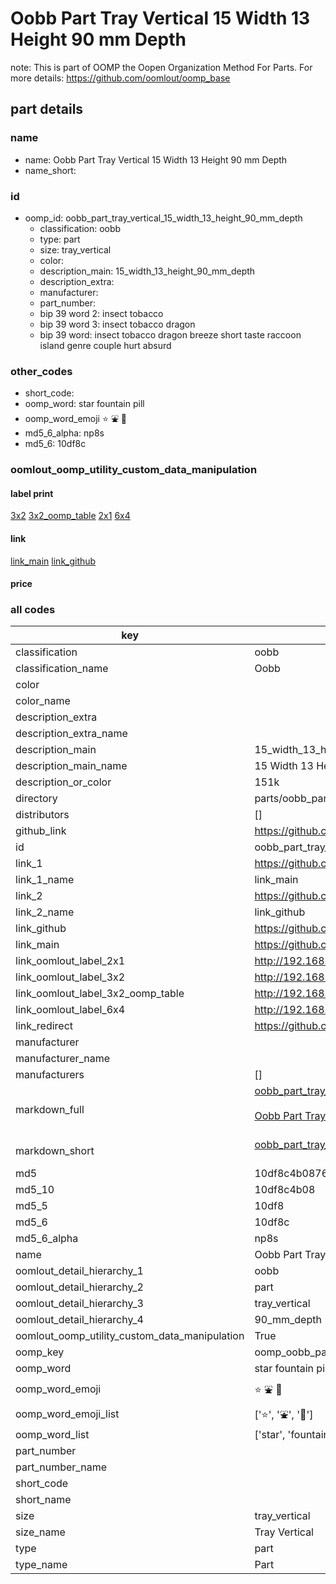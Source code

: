 # Oobb Part Tray Vertical 15 Width 13 Height 90 mm Depth  

note: This is part of OOMP the Oopen Organization Method For Parts. For more details: https://github.com/oomlout/oomp_base

##  part details
  







### name
* name: Oobb Part Tray Vertical 15 Width 13 Height 90 mm Depth
* name_short: 
### id
* oomp_id: oobb_part_tray_vertical_15_width_13_height_90_mm_depth
  * classification: oobb
  * type: part
  * size: tray_vertical
  * color: 
  * description_main: 15_width_13_height_90_mm_depth
  * description_extra: 
  * manufacturer: 
  * part_number: 
  * bip 39 word 2: insect tobacco
  * bip 39 word 3: insect tobacco dragon
  * bip 39 word: insect tobacco dragon breeze short taste raccoon island genre couple hurt absurd

### other_codes
* short_code: 
* oomp_word: star fountain pill
* oomp_word_emoji :star: :fountain: :pill:
* md5_6_alpha: np8s
* md5_6: 10df8c






### oomlout_oomp_utility_custom_data_manipulation
#### label print
[3x2](http://192.168.1.245:1112/?label=oomp%20np8s)
[3x2_oomp_table](http://192.168.1.108:1112/?label=oomp%20np8s)
[2x1](http://192.168.1.242:1112/?label=oomp%20np8s)
[6x4](http://192.168.1.55:1112/?label=oomp%20np8s)    

#### link

[link_main](https://github.com/oomlout/oomlout_oomp_version_1_messy/tree/main/parts/oobb_part_tray_vertical_15_width_13_height_90_mm_depth) [link_github](https://github.com/oomlout/oomlout_oomp_version_1_messy/tree/main/parts/oobb_part_tray_vertical_15_width_13_height_90_mm_depth)                             

#### price







### all codes 
| key | value |  
| --- | --- |  
| classification | oobb |  
| classification_name | Oobb |  
| color |  |  
| color_name |  |  
| description_extra |  |  
| description_extra_name |  |  
| description_main | 15_width_13_height_90_mm_depth |  
| description_main_name | 15 Width 13 Height 90 mm Depth |  
| description_or_color | 151k |  
| directory | parts/oobb_part_tray_vertical_15_width_13_height_90_mm_depth |  
| distributors | [] |  
| github_link | https://github.com/oomlout/oomlout_oomp_part_src/tree/main/parts/oobb_part_tray_vertical_15_width_13_height_90_mm_depth |  
| id | oobb_part_tray_vertical_15_width_13_height_90_mm_depth |  
| link_1 | https://github.com/oomlout/oomlout_oomp_version_1_messy/tree/main/parts/oobb_part_tray_vertical_15_width_13_height_90_mm_depth |  
| link_1_name | link_main |  
| link_2 | https://github.com/oomlout/oomlout_oomp_version_1_messy/tree/main/parts/oobb_part_tray_vertical_15_width_13_height_90_mm_depth |  
| link_2_name | link_github |  
| link_github | https://github.com/oomlout/oomlout_oomp_version_1_messy/tree/main/parts/oobb_part_tray_vertical_15_width_13_height_90_mm_depth |  
| link_main | https://github.com/oomlout/oomlout_oomp_version_1_messy/tree/main/parts/oobb_part_tray_vertical_15_width_13_height_90_mm_depth |  
| link_oomlout_label_2x1 | http://192.168.1.242:1112/?label=oomp%20np8s |  
| link_oomlout_label_3x2 | http://192.168.1.245:1112/?label=oomp%20np8s |  
| link_oomlout_label_3x2_oomp_table | http://192.168.1.108:1112/?label=oomp%20np8s |  
| link_oomlout_label_6x4 | http://192.168.1.55:1112/?label=oomp%20np8s |  
| link_redirect | https://github.com/oomlout/oomlout_oomp_version_1_messy/tree/main/parts/oobb_part_tray_vertical_15_width_13_height_90_mm_depth |  
| manufacturer |  |  
| manufacturer_name |  |  
| manufacturers | [] |  
| markdown_full | [oobb_part_tray_vertical_15_width_13_height_90_mm_depth](none)<br>[](none)<br>[Oobb Part Tray Vertical 15 Width 13 Height 90 Mm Depth](none)<br><br> |  
| markdown_short | [oobb_part_tray_vertical_15_width_13_height_90_mm_depth](none)<br><br> |  
| md5 | 10df8c4b0876760b78e361b88438cba8 |  
| md5_10 | 10df8c4b08 |  
| md5_5 | 10df8 |  
| md5_6 | 10df8c |  
| md5_6_alpha | np8s |  
| name | Oobb Part Tray Vertical 15 Width 13 Height 90 mm Depth |  
| oomlout_detail_hierarchy_1 | oobb |  
| oomlout_detail_hierarchy_2 | part |  
| oomlout_detail_hierarchy_3 | tray_vertical |  
| oomlout_detail_hierarchy_4 | 90_mm_depth |  
| oomlout_oomp_utility_custom_data_manipulation | True |  
| oomp_key | oomp_oobb_part_tray_vertical_15_width_13_height_90_mm_depth |  
| oomp_word | star fountain pill |  
| oomp_word_emoji | :star: :fountain: :pill: |  
| oomp_word_emoji_list | [':star:', ':fountain:', ':pill:'] |  
| oomp_word_list | ['star', 'fountain', 'pill'] |  
| part_number |  |  
| part_number_name |  |  
| short_code |  |  
| short_name |  |  
| size | tray_vertical |  
| size_name | Tray Vertical |  
| type | part |  
| type_name | Part |  
